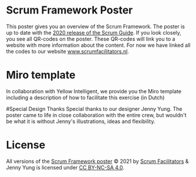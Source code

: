 # Scrum Framework Poster
This poster gives you an overview of the Scrum Framework. The poster is up to date with the [2020 release of the Scrum Guide](https://scrumguides.org).
If you look closely, you see all QR-codes on the poster. These QR-codes will link you to a website with more information about the content. For now we have linked all the codes to our website www.scrumfacilitators.nl.

# Miro template
In collaboration with Yellow Intelligent, we provide you the Miro template including a description of how to facilitate this exercise (in Dutch)

#Special Design Thanks
Special thanks to our designer Jenny Yung. The poster came to life in close collaboration with the entire crew, but wouldn't be what it is without Jenny's illustrations, ideas and flexibility.

# License
All versions of the [Scrum Framework poster](https://github.com/ScrumFacilitators/scrum-framework-poster/releases/latest) © 2021 by [Scrum Facilitators](https://www.scrumfacilitators.nl/products/) & Jenny Yung is licensed under [CC BY-NC-SA 4.0](http://creativecommons.org/licenses/by-nc-sa/4.0/?ref=chooser-v1).
